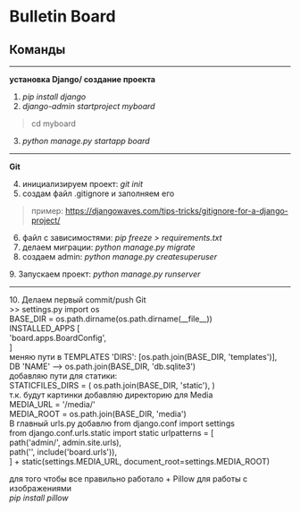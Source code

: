 # Bulletin Board
<h2>Команды</h2>
<hr>
<b>установка Django/ создание проекта</b>

1. <i>pip install django</i>
2. <i>django-admin startproject myboard</i>
> cd myboard
3. <i>python manage.py startapp board</i>
<hr> 
<b>Git</b>

4. инициализируем проект: <i>git init</i>
5. создам файл .gitignore и заполняем его
> пример: https://djangowaves.com/tips-tricks/gitignore-for-a-django-project/
6. файл с зависимостями: <i>pip freeze > requirements.txt</i>
7. делаем миграции: <i>python manage.py migrate</i>
8. создаем admin: <i>python manage.py createsuperuser
</i>
9. Запускаем проект: <i>python manage.py runserver</i>
   <hr>
10. Делаем первый commit/push Git
    <br>
>> settings.py
import os <br>
BASE_DIR = os.path.dirname(os.path.dirname(__file__))<br>
INSTALLED_APPS [
<br> 'board.apps.BoardConfig',
<br>]
<br> меняю пути в TEMPLATES
'DIRS': [os.path.join(BASE_DIR, 'templates')],<br>
DB 'NAME' --> os.path.join(BASE_DIR, 'db.sqlite3')<br>
добавляю пути для статики:<br>
STATICFILES_DIRS = (
    os.path.join(BASE_DIR, 'static'),
)<br>
т.к. будут картинки добавляю директорию для Media<br>
MEDIA_URL = '/media/'<br>
MEDIA_ROOT = os.path.join(BASE_DIR, 'media')<br>
В главный urls.py добавлю 
from django.conf import settings<br>
from django.conf.urls.static import static
urlpatterns = [<br>
    path('admin/', admin.site.urls),<br>
    path('', include('board.urls')),<br>
] + static(settings.MEDIA_URL, document_root=settings.MEDIA_ROOT)

для того чтобы все правильно работало + Pillow для работы с изображениями
<br>
<i>pip install pillow</i>